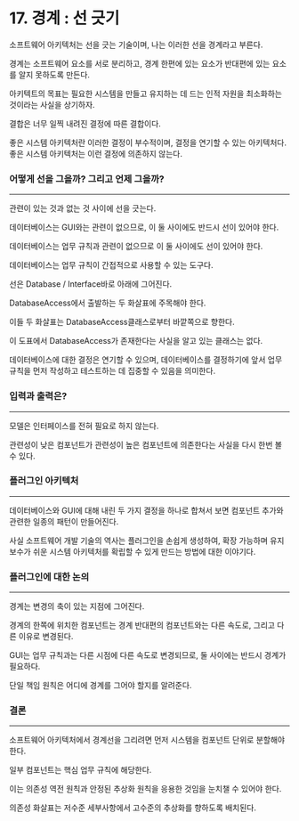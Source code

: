 # 17. 경계 : 선 긋기

소프트웨어 아키텍처는 선을 긋는 기술이며, 나는 이러한 선을 경계라고 부른다.

경계는 소프트웨어 요소를 서로 분리하고, 경계 한편에 있는 요소가 반대편에 있는 요소를 알지 못하도록 만든다.

아키텍트의 목표는 필요한 시스템을 만들고 유지하는 데 드는 인적 자원을 최소화하는 것이라는 사실을 상기하자.

결합은 너무 일찍 내려진 결정에 따른 결합이다.

좋은 시스템 아키텍처란 이러한 결정이 부수적이며, 결정을 연기할 수 있는 아키텍처다. 좋은 시스템 아키텍처는 이런 결정에 의존하지 않는다.

### 어떻게 선을 그을까? 그리고 언제 그을까?

---

관련이 있는 것과 없는 것 사이에 선을 긋는다.

데이터베이스는 GUI와는 관련이 없으므로, 이 둘 사이에도 반드시 선이 있어야 한다.

데이터베이스는 업무 규칙과 관련이 없으므로 이 둘 사이에도 선이 있어야 한다.

데이터베이스는 업무 규칙이 간접적으로 사용할 수 있는 도구다.

선은 Database / Interface바로 아래에 그어진다.

DatabaseAccess에서 출발하는 두 화살표에 주목해야 한다.

이들 두 화살표는 DatabaseAccess클래스로부터 바깥쪽으로 향한다.

이 도표에서 DatabaseAccess가 존재한다는 사실을 알고 있는 클래스는 없다.

데이터베이스에 대한 결정은 연기할 수 있으며, 데이터베이스를 결정하기에 앞서 업무 규칙을 먼저 작성하고 테스트하는 데 집중할 수 있음을 의미한다.

### 입력과 출력은?

---

모델은 인터페이스를 전혀 필요로 하지 않는다.

관련성이 낮은 컴포넌트가 관련성이 높은 컴포넌트에 의존한다는 사실을 다시 한번 볼 수 있다.

### 플러그인 아키텍처

---

데이터베이스와 GUI에 대해 내린 두 가지 결정을 하나로 합쳐서 보면 컴포넌트 추가와 관련한 일종의 패턴이 만들어진다.

사실 소프트웨어 개발 기술의 역사는 플러그인을 손쉽게 생성하여, 확장 가능하며 유지보수가 쉬운 시스템 아키텍처를 확립할 수 있게 만드는 방법에 대한 이야기다.

### 플러그인에 대한 논의

---

경계는 변경의 축이 있는 지점에 그어진다.

경계의 한쪽에 위치한 컴포넌트는 경계 반대편의 컴포넌트와는 다른 속도로, 그리고 다른 이유로 변경된다.

GUI는 업무 규칙과는 다른 시점에 다른 속도로 변경되므로, 둘 사이에는 반드시 경계가 필요하다. 

단일 책임 원칙은 어디에 경계를 그어야 할지를 알려준다.

### 결론

---

소프트웨어 아키텍처에서 경계선을 그리려면 먼저 시스템을 컴포넌트 단위로 분할해야 한다.

일부 컴포넌트는 핵심 업무 규칙에 해당한다.

이는 의존성 역전 원칙과 안정된 추상화 원칙을 응용한 것임을 눈치챌 수 있어야 한다.

의존성 화살표는 저수준 세부사항에서 고수준의 추상화를 향하도록 배치된다.